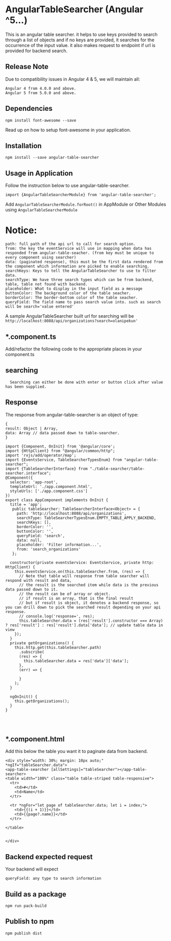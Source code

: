 # AngularTableSearcher (Angular ^5...)

This is an angular table searcher. it helps to use keys provided to search through a list of objects and if no keys are provided, it searches for the occurrence of the input value. it also makes request to endpoint if url is provided for backend search.     

 ## Release Note
 Due to compatibility issues in Angular 4 & 5, we will maintain all:
 ````
 Angular 4 from 4.0.0 and above.
 Angular 5 from 5.0.0 and above.
 ````

 ## Dependencies
 
 `npm install font-awesome --save`
 
 Read up on how to setup font-awesome in your application.
 
 ## Installation
 
 `npm install --save angular-table-searcher`

   
## Usage in Application

Follow the instruction below to use angular-table-searcher.

`import {AngularTableSearcherModule} from 'angular-table-searcher';`

Add `AngularTableSearcherModule.forRoot()` in AppModule or Other Modules using `AngularTableSearcherModule`
     
   # Notice: 
  ```` 
  path: full path of the api url to call for search option.
  from: the key the eventService will use in mapping when data has responded from angular-table-seacher. (from key must be unique to every component using searcher)
  data: (paginated response), this must be the first data rendered from the component which information are picked to enable searching.
  searchKeys: Keys to tell the AngularTableSearcher to use to filter data.
  searchType: We have three search types which can be from backend, table, table not found with backend.
  placeholder: What to display in the input field as a message
  buttonColor: The background color of the table seacher.
  borderColor: The border-bottom color of the table seacher.
  queryField: The field name to pass search value into. such as search will be search='value entered'
  ````
  
  A sample AngularTableSearcher built url for searching will be `http://localhost:8088/api/organizations?search=olanipekun'`
  
  
   ## *.component.ts
   
   Add/refactor the following code to the appropriate places in your component.ts
   
   
  ## searching
      Searching can either be done with enter or button click after value has been supplied.
 
  ## Response
  The response from angular-table-searcher is an object of type:
  ````
  {
  result: Object | Array,
  data: Array // data passed down to table-searcher.
  }
  ````    
  
````
import {Component, OnInit} from '@angular/core';
import {HttpClient} from "@angular/common/http";
import 'rxjs/add/operator/map';
import {EventsService, TableSearcherTypesEnum} from "angular-table-searcher";
import {TableSearcherInterface} from "./table-searcher/table-searcher.interface";
@Component({
  selector: 'app-root',
  templateUrl: './app.component.html',
  styleUrls: ['./app.component.css']
})
export class AppComponent implements OnInit {
  title = 'app';
   public tableSearcher: TableSearcherInterface<Object> = {
     path: 'http://localhost:8088/api/organizations',
     searchType: TableSearcherTypesEnum.EMPTY_TABLE_APPLY_BACKEND,
     searchKeys: [],
     borderColor: '',
     buttonColor: '',
     queryField: 'search',
     data: null,
     placeholder: 'Filter information...',
     from: 'search_organizations'
   };

  constructor(private eventsService: EventsService, private http: HttpClient) {
    this.eventsService.on(this.tableSearcher.from, (res) => {
      // Note that table will response from table searcher will respond with result and data,
      // the result is the searched item while data is the previous data passed down to it.
      // the result can be of array or object.
      // if result is an array, that is the final result
      // but if result is object, it denotes a backend response, so you can drill down to pick the searched result depending on your api response.
      // console.log('response=', res);
      this.tableSearcher.data = (res['result'].constructor === Array) ? res['result'] : res['result'].data['data']; // update table data in view
    });
  }
  private getOrganizations() {
    this.http.get(this.tableSearcher.path)
      .subscribe(
      (res) => {
        this.tableSearcher.data = res['data']['data'];
      },
      (err) => {

      }
    );
  }

  ngOnInit() {
    this.getOrganizations();
  }
}


      
  ````
  
  ## *.component.html
  Add this below the table you want it to paginate data from backend.
  
  ````
<div style="width: 30%; margin: 10px auto;" *ngIf="tableSearcher.data">
  <app-table-searcher [allSettings]="tableSearcher"></app-table-searcher>
  <table width="100%" class="table table-striped table-responsive">
    <tr>
      <td>#</td>
      <td>Name</td>
    </tr>

    <tr *ngFor="let page of tableSearcher.data; let i = index;">
      <td>{{(i + 1)}}</td>
      <td>{{page?.name}}</td>
    </tr>

  </table>


</div>
````

## Backend expected request

Your backend will expect 

````
queryField: any type to search information
````
 
## Build as a package

`npm run pack-build`


## Publish to npm

`npm publish dist`
